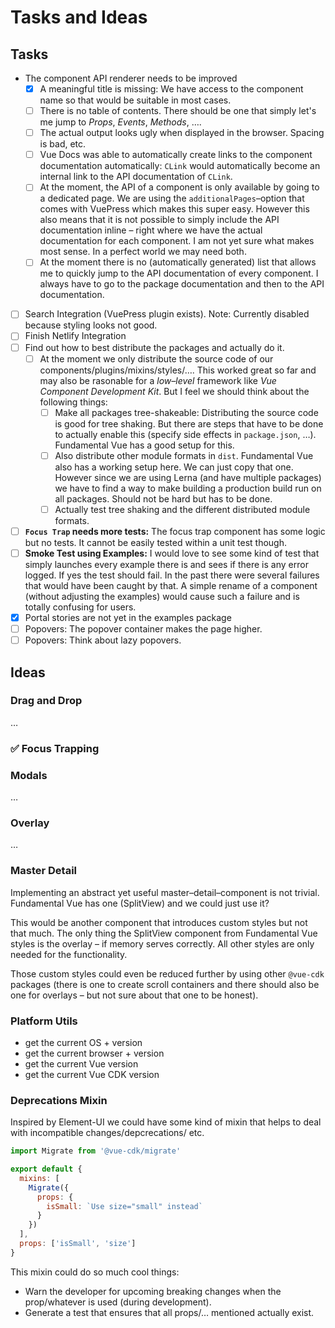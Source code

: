 # Tasks and Ideas

## Tasks
- The component API renderer needs to be improved
  - [x] A meaningful title is missing: We have access to the component name so that would be suitable in most cases.
  - [ ] There is no table of contents. There should be one that simply let's me jump to *Props*, *Events*, *Methods*, ….
  - [ ] The actual output looks ugly when displayed in the browser. Spacing is bad, etc.
  - [ ] Vue Docs was able to automatically create links to the component documentation automatically: `CLink` would automatically become an internal link to the API documentation of `CLink`.
  - [ ] At the moment, the API of a component is only available by going to a dedicated page. We are using the `additionalPages`–option that comes with VuePress which makes this super easy. However this also means that it is not possible to simply include the API documentation inline – right where we have the actual documentation for each component. I am not yet sure what makes most sense. In a perfect world we may need both.
  - [ ] At the moment there is no (automatically generated) list that allows me to quickly jump to the API documentation of every component. I always have to go to the package documentation and then to the API documentation.
- [ ] Search Integration (VuePress plugin exists). Note: Currently disabled because styling looks not good.
- [ ] Finish Netlify Integration
- [ ] Find out how to best distribute the packages and actually do it.
  - [ ] At the moment we only distribute the source code of our components/plugins/mixins/styles/…. This worked great so far and may also be rasonable for a *low–level* framework like *Vue Component Development Kit*. But I feel we should think about the following things:
    - [ ] Make all packages tree-shakeable: Distributing the source code is good for tree shaking. But there are steps that have to be done to actually enable this (specify side effects in `package.json`, …). Fundamental Vue has a good setup for this.
    - [ ] Also distribute other module formats in `dist`. Fundamental Vue also has a working setup here. We can just copy that one. However since we are using Lerna (and have multiple packages) we have to find a way to make building a production build run on all packages. Should not be hard but has to be done.
    - [ ] Actually test tree shaking and the different distributed module formats.
- [ ] **`Focus Trap` needs more tests:** The focus trap component has some logic but no tests. It cannot be easily tested within a unit test though.
- [ ] **Smoke Test using Examples:** I would love to see some kind of test that simply launches every example there is and sees if there is any error logged. If yes the test should fail. In the past there were several failures that would have been caught by that. A simple rename of a component (without adjusting the examples) would cause such a failure and is totally confusing for users.
- [x] Portal stories are not yet in the examples package
- [ ] Popovers: The popover container makes the page higher.
- [ ] Popovers: Think about lazy popovers.
## Ideas

### Drag and Drop
…

### ✅ Focus Trapping

### Modals
…

### Overlay
…

### Master Detail
Implementing an abstract yet useful master–detail–component is not trivial. Fundamental Vue has one (SplitView) and we could just use it?

This would be another component that introduces custom styles but not that much. The only thing the SplitView component from Fundamental Vue styles is the overlay – if memory serves correctly. All other styles are only needed for the functionality.

Those custom styles could even be reduced further by using other `@vue-cdk` packages (there is one to create scroll containers and there should also be one for overlays – but not sure about that one to be honest).

### Platform Utils
- get the current OS + version
- get the current browser + version
- get the current Vue version
- get the current Vue CDK version

### Deprecations Mixin
Inspired by Element-UI we could have some kind of mixin that helps to deal with incompatible changes/depcrecations/ etc.

```js
import Migrate from '@vue-cdk/migrate'

export default {
  mixins: [
    Migrate({
      props: {
        isSmall: `Use size="small" instead`
      }
    })
  ],
  props: ['isSmall', 'size']
}
```

This mixin could do so much cool things:

- Warn the developer for upcoming breaking changes when the prop/whatever is used (during development).
- Generate a test that ensures that all props/… mentioned actually exist.